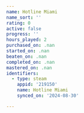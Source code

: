 ```yaml
---
name: Hotline Miami
name_sort: ''
rating: 0
active: false
progress: ''
hours_played: 2
purchased_on: .nan
started_on: .nan
beaten_on: .nan
completed_on: .nan
mastered_on: .nan
identifiers:
  - type: steam
    appid: '219150'
    name: Hotline Miami
    synced_on: '2024-08-30'

---
```

